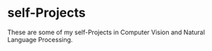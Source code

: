 # self-Projects
These are some of my self-Projects in Computer Vision and Natural Language Processing.
